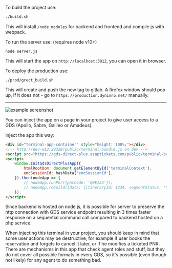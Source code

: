 
To build the project use:
```bash
./build.sh
```
This will install `/node_modules` for backend and frontend and compile js with webpack.

To run the server use: (requires node v10+)
```
node server.js
```
This will start the app on `http://localhost:3012`, you can open it in browser.

To deploy the production use:
```
./prod/grect_build.sh
```

This will create and push the new tag to gitlab. 
A firefox window should pop up, if it does not - go to `https://production.dyninno.net/` manually.
____________________________________________________________________________________________

![example screenshot](https://gitlab.dyninno.net/client-management-system/gds-direct-nodejs/uploads/803cfa6f85ac4bb3115dfd457ffd85cd/image.png)

You can inject the app on a page in your project to give user access to a GDS (Apollo, Sabre, Galileo or Amadeus).

Inject the app this way:
```html
<div id="terminal-app-container" style="height: 100%;"></div>
<!-- http://dev-w13:20328/public/terminal-bundle.js on dev -->
<script src="https://gds-direct-plus.asaptickets.com/public/terminal-bundle.js"></script>
<script>
    window.InitGdsDirectPlusApp({
        htmlRootDom: document.getElementById('terminalContext'),
        emcSessionId: hashData['emcSessionId'],
    }).then(nodeApp => {
        // nodeApp.runPnr({pnrCode: 'QWE123'});
        // nodeApp.rebuild({data: {itineraryId: 1234, segmentStatus: 'GK'}});
    });
</script>
```

Since backend is hosted on node js, it is possible for server to preserve the http connection with GDS service endpoint resulting in 3 times faster response on a sequential command call compared to backend hosted on a php service.

When injecting this terminal in your project, you should keep in mind that some user actions may be destructive, for example if user books the reservation and forgets to cancel it later, or if he modifies a ticketed PNR.
There are mechanisms in this app that check agent roles and stuff, but they do not cover all possible formats in every GDS, so it's possible (even though not likely) for any agent to do something bad.
